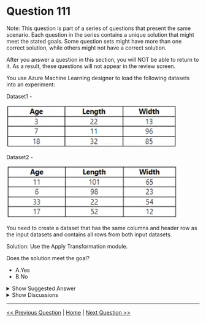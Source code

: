 # Question 111

Note: This question is part of a series of questions that present the same scenario. Each question in the series contains a unique solution that might meet the stated goals. Some question sets might have more than one correct solution, while others might not have a correct solution.

After you answer a question in this section, you will NOT be able to return to it. As a result, these questions will not appear in the review screen.

You use Azure Machine Learning designer to load the following datasets into an experiment:

Dataset1 -

![Question Image](../images/q111_q_image383.png)

Dataset2 -

![Question Image](../images/q111_q_image384.png)

You need to create a dataset that has the same columns and header row as the input datasets and contains all rows from both input datasets.

Solution: Use the Apply Transformation module.

Does the solution meet the goal?

- A.Yes
- B.No

<details>
  <summary>Show Suggested Answer</summary>

<strong>B</strong><br>

</details>

<details>
  <summary>Show Discussions</summary>

<blockquote><p><strong>MiteshKachhatiya</strong> <code>(Thu 20 Jun 2024 06:54)</code> - <em>Upvotes: 2</em></p><p>Answer is B</p></blockquote>
<blockquote><p><strong>Karthikat</strong> <code>(Mon 25 Mar 2024 17:42)</code> - <em>Upvotes: 2</em></p><p>on exam 3/25/2024</p></blockquote>
<blockquote><p><strong>TA_</strong> <code>(Mon 25 Mar 2024 11:24)</code> - <em>Upvotes: 1</em></p><p>This set-up of questions on exam 15-03-2024</p></blockquote>
<blockquote><p><strong>Plb2</strong> <code>(Fri 23 Feb 2024 22:09)</code> - <em>Upvotes: 1</em></p><p>Assuming we&#x27;re speaking of the &#x27;Apply SQL Transformation&#x27; component here and reading the documentation I was thinking this could work:
&quot;Using the Apply SQL Transformation component, you can:
- Create tables for results and save the datasets in a portable database&quot; and &quot;The component can take up to three datasets as inputs&quot;.

However further down it&#x27;s stated that with SQLLite &quot;LEFT OUTER JOIN is implemented, but not RIGHT OUTER JOIN or FULL OUTER JOIN&quot;.

https://learn.microsoft.com/en-us/azure/machine-learning/component-reference/apply-sql-transformation?view=azureml-api-2</p></blockquote>

<blockquote><p><strong>DaniloMagone</strong> <code>(Fri 03 May 2024 13:17)</code> - <em>Upvotes: 1</em></p><p>Why would you assume that if there is a component named Apply Transformation exactly? And this component does not fit the problem. The answer should be B.</p></blockquote>
<blockquote><p><strong>Plb2</strong> <code>(Fri 23 Feb 2024 22:11)</code> - <em>Upvotes: 1</em></p><p>Correcting the selected anwer; should be B (no)</p></blockquote>
<blockquote><p><strong>phydev</strong> <code>(Thu 20 Jul 2023 13:24)</code> - <em>Upvotes: 4</em></p><p>On exam 20 July 2023.</p></blockquote>
<blockquote><p><strong>Dp_100_11</strong> <code>(Wed 24 May 2023 12:02)</code> - <em>Upvotes: 4</em></p><p>No, the solution provided using the Apply Transformation module does not meet the goal of creating a dataset that contains all rows from both input datasets with the same columns and header row.

The Apply Transformation module is used to apply custom transformations or operations on the dataset, but it does not perform the task of merging or combining two datasets into a single dataset with all rows and columns.</p></blockquote>

</details>

---

[<< Previous Question](question_110.md) | [Home](/index.md) | [Next Question >>](question_112.md)
